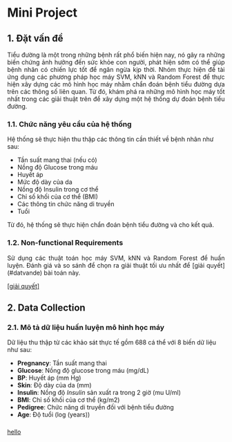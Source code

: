 # Mini Project 

## 1. Đặt vấn đề

<p align="justify">
Tiểu đường là một trong những bệnh rất phổ biến hiện nay, nó gây ra những biến chứng ảnh hưởng đến sức khỏe con người, phát hiện sớm có thể giúp bệnh nhân có chiến lực tốt để ngăn ngừa kịp thời. Nhóm thực hiện đề tài ứng dụng các phương pháp học máy SVM, kNN và Random Forest để thực hiện xây dựng các mô hình học máy nhằm chẩn đoán bệnh tiểu đường dựa trên các thông số liên quan. Từ đó, khám phá ra những mô hình học máy tốt nhất trong các giải thuật trên để xây dựng một hệ thống dự đoán bệnh tiểu đường.
</p>

### 1.1. Chức năng yêu cầu của hệ thống

Hệ thống sẽ thực hiện thu thập các thông tin cần thiết về bệnh nhân như sau:  

- Tần suất mang thai (nếu có)
- Nồng độ Glucose trong máu
- Huyết áp
- Mức độ dày của da
- Nồng độ Insulin trong cơ thể
- Chỉ số khối của cơ thể (BMI)
- Các thông tin chức năng di truyền
- Tuổi

Từ đó, hệ thống sẽ thực hiện chẩn đoán bệnh tiểu đường và cho kết quả.

### 1.2. Non-functional Requirements

<p align="justify">
Sử dụng các thuật toán học máy SVM, kNN và Random Forest để huấn luyện. Đánh giá và so sánh để chọn ra giải thuật tối ưu nhất để [giải quyết](#datvande) bài toán này.
</p>
<a href="#datvande">[giải quyết]</a>

## 2. Data Collection

### 2.1. Mô tả dữ liệu huấn luyện mô hình học máy

Dữ liệu thu thập từ các khảo sát thực tế gồm 688 cá thể với 8 biến dữ liệu như sau:

- **Pregnancy**: Tần suất mang thai
- **Glucose**: Nồng độ glucose trong máu (mg/dL)
- **BP**: Huyết áp (mm Hg)
- **Skin**: Độ dày của da (mm)
- **Insulin**: Nồng độ *Insulin* sản xuất ra trong 2 giờ (mu U/ml)	
- **BMI**: Chỉ số khối của cơ thể (kg/m2)
- **Pedigree**: Chức năng di truyền đối với bệnh tiểu đường
- **Age**: Độ tuổi (log (years))

###
<p>
<a href="#1-Đặt-vấn-đề">hello</a>
</p>
